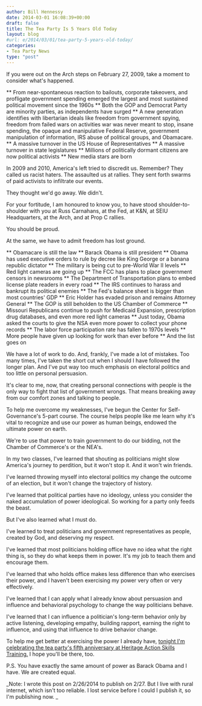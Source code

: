```yaml
---
author: Bill Hennessy
date: 2014-03-01 16:08:39+00:00
draft: false
title: The Tea Party Is 5 Years Old Today
layout: blog
#url: e/2014/03/01/tea-party-5-years-old-today/
categories:
- Tea Party News
type: "post"
---
```


If you were out on the Arch steps on February 27, 2009, take a moment to consider what's happened.




** From near-spontaneous reaction to bailouts, corporate takeovers, and profligate government spending emerged the largest and most sustained political movement since the 1960s
** Both the GOP and Democrat Party are minority parties, as independents have surged
** A new generation identifies with libertarian ideals like freedom from government spying, freedom from failed wars on activities war was never meant to stop, insane spending, the opaque and manipulative Federal Reserve, government manipulation of information, IRS abuse of political groups, and Obamacare.
** A massive turnover in the US House of Representatives
** A massive turnover in state legislatures
** Millions of politically dormant citizens are now political activists
** New media stars are born


In 2009 and 2010, America's left tried to discredit us. Remember? They called us racist haters. The assaulted us at rallies. They sent forth swarms of paid activists to infiltrate our events.

They thought we'd go away. We didn't.

For your fortitude, I am honoured to know you, to have stood shoulder-to-shoulder with you at Russ Carnahans, at the Fed, at K&N, at SEIU Headquarters, at the Arch, and at Prop C rallies.

You should be proud.

At the same, we have to admit freedom has lost ground.


** Obamacare is still the law
** Barack Obama is still president
** Obama has used executive orders to rule by decree like King George or a banana republic dictator
** The military is being cut to pre-World War II levels
** Red light cameras are going up
** The FCC has plans to place government censors in newsrooms
** The Department of Transportation plans to embed license plate readers in every road
** The IRS continues to harass and bankrupt its political enemies
** The Fed's balance sheet is bigger than most countries' GDP
** Eric Holder has evaded prison and remains Attorney General
** The GOP is still beholden to the US Chamber of Commerce
** Missouri Republicans continue to push for Medicaid Expansion, prescription drug databases, and even more red light cameras
** Just today, Obama asked the courts to give the NSA even more power to collect your phone records
** The labor force participation rate has fallen to 1970s levels
** More people have given up looking for work than ever before
** And the list goes on


We have a lot of work to do. And, frankly, I've made a lot of mistakes. Too many times, I've taken the short cut when I should I have followed the longer plan. And I've put way too much emphasis on electoral politics and too little on personal persuasion.

It's clear to me, now, that creating personal connections with people is the only way to fight that list of government wrongs. That means breaking away from our comfort zones and talking to people.

To help me overcome my weaknesses, I've begun the Center for Self-Governance's 5-part course. The course helps people like me learn why it's vital to recognize and use our power as human beings, endowed the ultimate power on earth.

We're to use that power to train government to do our bidding, not the Chamber of Commerce's or the NEA's.

In my two classes, I've learned that shouting as politicians might slow America's journey to perdition, but it won't stop it. And it won't win friends.

I've learned throwing myself into electoral politics my change the outcome of an election, but it won't change the trajectory of history.

I've learned that political parties have no ideology, unless you consider the naked accumulation of power ideological. So working for a party only feeds the beast.

But I've also learned what I must do.

I've learned to treat politicians and government representatives as people, created by God, and deserving my respect.

I've learned that most politicians holding office have no idea what the right thing is, so they do what keeps them in power. It's my job to teach them and encourage them.

I've learned that who holds office makes less difference than who exercises their power, and I haven't been exercising my power very often or very effectively.

I've learned that I can apply what I already know about persuasion and influence and behavioral psychology to change the way politicians behave.

I've learned that I can influence a politician's long-term behavior only by active listening, developing empathy, building rapport, earning the right to influence, and using that influence to drive behavior change.

To help me get better at exercising the power I already have, [tonight I'm celebrating the tea party's fifth anniversary at Heritage Action Skills Training.](https://hennessysview.com/2014/02/25/free-tickets-for-heritage-action-skills-clinic-thursday/) I hope you'll be there, too.

P.S. You have exactly the same amount of power as Barack Obama and I have. We are created equal.

_Note: I wrote this post on 2/26/2014 to publish on 2/27. But I live with rural internet, which isn't too reliable. I lost service before I could I publish it, so I'm publishing now. _
